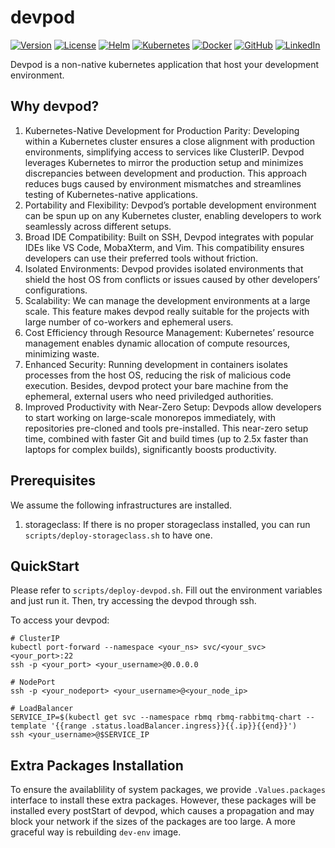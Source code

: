 # devpod

[![Version](https://img.shields.io/badge/Version-1.0.0-blue)](#)
[![License](https://img.shields.io/badge/License-Apache_2.0-blue)](#)
[![Helm](https://img.shields.io/badge/Helm-0F1689?logo=helm&logoColor=fff)](#)
[![Kubernetes](https://img.shields.io/badge/Kubernetes-326CE5?logo=kubernetes&logoColor=fff)](#)
[![Docker](https://img.shields.io/badge/Docker-2496ED?logo=docker&logoColor=fff)](#)
[![GitHub](https://img.shields.io/badge/GitHub-%23121011.svg?logo=github&logoColor=white)](https://github.com/tcfwbper?tab=repositories)
[![LinkedIn](https://custom-icon-badges.demolab.com/badge/LinkedIn-0A66C2?logo=linkedin-white&logoColor=fff)](https://www.linkedin.com/in/tsung-han-chang-31748b318/)

Devpod is a non-native kubernetes application that host your development environment.

## Why devpod?
1. Kubernetes-Native Development for Production Parity: Developing within a Kubernetes cluster ensures a close alignment with production environments, simplifying access to services like ClusterIP. Devpod leverages Kubernetes to mirror the production setup and minimizes discrepancies between development and production. This approach reduces bugs caused by environment mismatches and streamlines testing of Kubernetes-native applications.
2. Portability and Flexibility: Devpod’s portable development environment can be spun up on any Kubernetes cluster, enabling developers to work seamlessly across different setups.
3. Broad IDE Compatibility: Built on SSH, Devpod integrates with popular IDEs like VS Code, MobaXterm, and Vim. This compatibility ensures developers can use their preferred tools without friction.
4. Isolated Environments: Devpod provides isolated environments that shield the host OS from conflicts or issues caused by other developers’ configurations.
5. Scalability: We can manage the development environments at a large scale. This feature makes devpod really suitable for the projects with large number of co-workers and ephemeral users.
6. Cost Efficiency through Resource Management: Kubernetes’ resource management enables dynamic allocation of compute resources, minimizing waste. 
7. Enhanced Security: Running development in containers isolates processes from the host OS, reducing the risk of malicious code execution. Besides, devpod protect your bare machine from the ephemeral, external users who need priviledged authorities.
8. Improved Productivity with Near-Zero Setup: Devpods allow developers to start working on large-scale monorepos immediately, with repositories pre-cloned and tools pre-installed. This near-zero setup time, combined with faster Git and build times (up to 2.5x faster than laptops for complex builds), significantly boosts productivity.

## Prerequisites
We assume the following infrastructures are installed.
1. storageclass: If there is no proper storageclass installed, you can run `scripts/deploy-storageclass.sh` to have one.

## QuickStart
Please refer to `scripts/deploy-devpod.sh`. Fill out the environment variables and just run it. Then, try accessing the devpod through ssh.

To access your devpod:
```
# ClusterIP
kubectl port-forward --namespace <your_ns> svc/<your_svc> <your_port>:22
ssh -p <your_port> <your_username>@0.0.0.0

# NodePort
ssh -p <your_nodeport> <your_username>@<your_node_ip>

# LoadBalancer
SERVICE_IP=$(kubectl get svc --namespace rbmq rbmq-rabbitmq-chart --template '{{range .status.loadBalancer.ingress}}{{.ip}}{{end}}')
ssh <your_username>@$SERVICE_IP
```

## Extra Packages Installation
To ensure the availablility of system packages, we provide `.Values.packages` interface to install these extra packages. However, these packages will be installed every postStart of devpod, which causes a propagation and may block your network if the sizes of the packages are too large. A more graceful way is rebuilding `dev-env` image.
